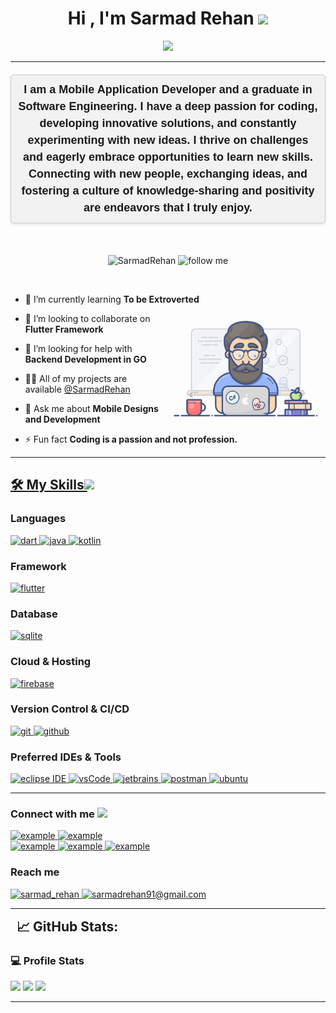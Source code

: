 <!--First Heading-->
<h1 align="center">Hi , I'm Sarmad Rehan <img src="https://media.giphy.com/media/hvRJCLFzcasrR4ia7z/giphy.gif" width="35"></h1>
<!--Typing-->
<p align="center">
  <a href="https://github.com/DenverCoder1/readme-typing-svg"><img src="https://readme-typing-svg.herokuapp.com?lines=Mobile+Application+Developer;Transforming+Ideas+into+Mobile+Reality;Android%20|%20Flutter%20%20Enthusiast;Innovate.%20Create.%20Mobilize.;Always%20learning%20new%20things&center=true&width=500&height=50"></a>
</p>
<!--Profile Summary-->
<hr/>
<h4 align="center" style="font-family: Arial, sans-serif; font-size: 18px; line-height: 1.5; text-align: center; margin: 20px auto; padding: 10px; max-width: 600px; background-color: #f2f2f2; border: 1px solid #ccc; border-radius: 5px; box-shadow: 0 2px 4px rgba(0, 0, 0, 0.1);">I am a Mobile Application Developer and a graduate in Software Engineering. I have a deep passion for coding, developing innovative solutions, and constantly experimenting with new ideas. I thrive on challenges and eagerly embrace opportunities to learn new skills. Connecting with new people, exchanging ideas, and fostering a culture of knowledge-sharing and positivity are endeavors that I truly enjoy.</h4>
<br>
<!--Profile Views & Followers-->
<p align="center"> <img src="https://komarev.com/ghpvc/?username=SarmadRehan&label=Profile%20views&color=0e75b6&style=plastic" alt="SarmadRehan"/> 
<img src= "https://img.shields.io/github/followers/SarmadRehan?label=Follow&style=social)](https://github.com/SarmadRehan)" alt="follow me" /></p>
<br/>

- 🌱 I’m currently learning **To be Extroverted** <img align="right" style="width:16rem; height:auto" src="https://raw.githubusercontent.com/Elanza-48/Elanza-48/41a4790484e268102dfdab2b7c59d440d3ffafab/resources/img/geek.gif"/>

- 👯 I’m looking to collaborate on **Flutter Framework**

- 🤝 I’m looking for help with **Backend Development in GO**

- 👨‍💻 All of my projects are available [@SarmadRehan](github.com/SarmadRehan)

- 💬 Ask me about **Mobile Designs and Development**

- ⚡ Fun fact **Coding is a passion and not profession.**


---


<h2 align="left"><u><b>🛠️ My Skills  </b></u><img src = "https://media2.giphy.com/media/QssGEmpkyEOhBCb7e1/giphy.gif?cid=ecf05e47a0n3gi1bfqntqmob8g9aid1oyj2wr3ds3mg700bl&rid=giphy.gif" width = 32px style="margin: 0 -5px;"></h2>

<h3 align="left">Languages</h3>
<p align="left">
  <a href="https://dart.dev/" target="_blank"> 
    <img src="https://img.shields.io/badge/Dart-0075BA.svg?style=for-the-badge&logo=dart&logoColor=white"
      alt="dart"/>
  </a>
  <a href="https://www.java.com" target="_blank"> 
    <img src="https://img.shields.io/badge/Java-0D8AC7.svg?style=for-the-badge&logo=Java&logoColor=white" 
      alt="java"/> 
  </a>
  <a href="https://kotlinlang.org/" target="_blank"> 
    <img src="https://img.shields.io/badge/Kotlin-C520AA.svg?style=for-the-badge&logo=kotlin&logoColor=white"
      alt="kotlin"/> 
  </a>
<!--   <a href="https://go.dev/" target="_blank"> 
    <img src="https://img.shields.io/badge/Golang-00AED8.svg?style=for-the-badge&logo=go&logoColor=white"
      alt="golang"/> 
  </a>
  <a href="https://www.typescriptlang.org/" target="_blank"> 
    <img src="https://img.shields.io/badge/typescript-3178C6.svg?style=for-the-badge&logo=typescript&logoColor=white"
      alt="typescript"/>
  </a> -->
</p>

<h3 align="left">Framework</h3>
<p align="left">
      <a href="https://flutter.dev/" target="_blank">
    <img src="https://img.shields.io/badge/Flutter-02539A.svg?style=for-the-badge&logo=flutter&logoColor=white"
      alt="flutter"/>
  </a>
</p>

<!--<h3 align="left">Backend</h3>
 <p align="left">
  <a href="https://go.dev/" target="_blank"> 
    <img src="https://img.shields.io/badge/Golang-00AED8.svg?style=for-the-badge&logo=go&logoColor=white"
      alt="golang"/> 
  </a> 
</p>-->

<h3 align="left">Database</h3>
<p align="left">
  <a href="https://www.sqlite.org/" target="_blank"> 
    <img src="https://img.shields.io/badge/sqlite-003B57.svg?style=for-the-badge&logo=sqlite&logoColor=white"
      alt="sqlite"/> 
  </a>
<!--   <a href="https://www.mongodb.com/" target="_blank"> 
    <img src="https://img.shields.io/badge/mongodb-47A248.svg?style=for-the-badge&logo=mongodb&logoColor=white"
      alt="mongodb"/> 
  </a>  -->
</p>

<h3 align="left">Cloud & Hosting</h3>
<p align="left">
  <a href="https://firebase.google.com/" target="_blank">
    <img src="https://img.shields.io/badge/firebase-F5820D.svg?style=for-the-badge&logo=firebase&logoColor=white" alt="firebase"/>
  </a>
<!--   <a href="https://heroku.com" target="_blank"> 
    <img src="https://img.shields.io/badge/heroku-430098.svg?style=for-the-badge&logo=heroku&logoColor=white"
      alt="heroku"/>
  </a> 
</p>

<!-- <h3 align="left">Testing</h3>
<p align="left"> 
  <a href="https://www.selenium.dev" target="_blank"> 
    <img src="https://img.shields.io/badge/selenium-43B02A.svg?style=for-the-badge&logo=selenium&logoColor=white"
      alt="selenium" /> 
  </a> 
  <a href="https://junit.org/junit5/" target="_blank"> 
    <img src="https://img.shields.io/badge/junit-25A162.svg?style=for-the-badge&logo=junit5&logoColor=white" alt="junit5" /> 
  </a>
</p>   -->

<h3 align="left">Version Control & CI/CD</h3>
<p align="left">
  <a href="https://git-scm.com/" target="_blank">
    <img src="https://img.shields.io/badge/git-F05032.svg?style=for-the-badge&logo=git&logoColor=white"
      alt="git"/>
  </a>
  <a href="https://github.com/SarmadRehan" target="_blank">
    <img src="https://img.shields.io/badge/github-181717.svg?style=for-the-badge&logo=github&logoColor=white" alt="github" />
  </a>
<!--     <a href="https://circleci.com" target="_blank">
    <img src="https://img.shields.io/badge/CircleCI-343434.svg?style=for-the-badge&logo=circleci&logoColor=white"
      alt="docker"/>
  </a>
  <a href="https://www.jenkins.io" target="_blank"> 
    <img src="https://img.shields.io/badge/jenkins-D24939.svg?style=for-the-badge&logo=jenkins&logoColor=white" alt="jenkins"/> 
  </a> -->
</p>

<h3 align="left">Preferred IDEs  & Tools</h3>
<p align="left"> 
  <a href="https://developer.android.com/studio" target="_blank">
    <img src="https://img.shields.io/badge/Android Studio-3DDC84.svg?style=for-the-badge&logo=androidstudio&logoColor=white" alt="eclipse IDE"/> 
  </a>
  <a href="https://code.visualstudio.com/" target="_blank">
    <img src="https://img.shields.io/badge/vscode-007ACC.svg?style=for-the-badge&logo=visualstudiocode&logoColor=white" alt="vsCode"/> 
  </a>
  <a href="https://www.jetbrains.com/" target="_blank">
    <img src="https://img.shields.io/badge/jetbrains%20IDE-000000.svg?style=for-the-badge&logo=jetbrains&logoColor=white" alt="jetbrains" />
  </a>
  <a href="https://postman.com" target="_blank"> 
    <img src="https://img.shields.io/badge/postman-FF6C37.svg?style=for-the-badge&logo=postman&logoColor=white" alt="postman"/>
  </a>
  <a href="https://ubuntu.com/" target="_blank"> 
    <img src="https://img.shields.io/badge/ubuntu-E95420.svg?style=for-the-badge&logo=ubuntu&logoColor=white" alt="ubuntu"/>
  </a>
</p>

----

<h3 align="left">Connect with me <img src='https://raw.githubusercontent.com/ShahriarShafin/ShahriarShafin/main/Assets/handshake.gif' width="100px"></h3>

<div style="margin-top:10px" align="left">
  <div>
    <a  href="https://dev.to/sarmadrehan" target="_blank">
      <img src="https://img.shields.io/badge/DEV.to-0A0A0A.svg?style=for-the-badge&logo=devdotto&logoColor=white" alt="example"/>
    </a>
    <a href="https://medium.com/@example" target="_blank">
      <img src="https://img.shields.io/badge/medium-000000.svg?style=for-the-badge&logo=medium&logoColor=white" alt="example"/>
    </a> 
  </div>
  <div>
    <a  href="https://linkedin.com/in/sarmad-rehan" target="_blank">
      <img src="https://img.shields.io/badge/Linked%20In-0A66C2.svg?style=for-the-badge&logo=linkedin&logoColor=white" alt="example"/>
    </a>
    <a href="https://twitter.com/Sarmad_Rehan_" target="_blank">
      <img src="https://img.shields.io/badge/Twitter-1DA1F2.svg?style=for-the-badge&logo=twitter&logoColor=white" alt="example"/>
    </a>
    <a href="https://instagram.com/sarmad_rehan_" target="_blank">
      <img src="https://img.shields.io/badge/Instagram-C13584.svg?style=for-the-badge&logo=instagram&logoColor=white" alt="example"/>
    </a>
  </div>
</div>

<h3 align="left">Reach me</h3>

<p align="left">
  <a  href="https://t.me/sarmad_rehan" target="_blank">
    <img src="https://img.shields.io/badge/Telegram-26A5E4.svg?style=for-the-badge&logo=telegram&logoColor=white" alt="sarmad_rehan"/>
  </a>
  <a href="mailto:sarmad.rehann@gmail.com.com?subject=Feedback%20From%20Github&body=Hello," target="_blank">
    <img src="https://img.shields.io/badge/Gmail-BB001B.svg?style=for-the-badge&logo=gmail&logoColor=white" alt="sarmadrehan91@gmail.com"/>
  </a>
</p>

----

<div align="left">
<h2 align="left" style="margin: 5px 10px;">📈 GitHub Stats:</h2> 


### 💻 Profile Stats
[![](https://github-readme-stats.vercel.app/api?username=SarmadRehan&show_icons=true&theme=tokyonight&locale=en)](https://github.com/SarmadRehan)
[![](https://github-readme-streak-stats.herokuapp.com/?user=SarmadRehan&theme=material-palenight)](https://github.com/SarmadRehan)
![](https://github-readme-stats.vercel.app/api/top-langs/?username=SarmadRehan&theme=tokyonight&hide_border=false&include_all_commits=true&count_private=false&layout=compact)
</div>

<!--  ### 📊 Contribution Stats

<img alt="Sarmad's Activity Graph" src="https://github-readme-activity-graph.cyclic.app/graph/?username=SarmadRehan&bg_color=1F222E&color=F8D866&line=F85D7F&point=FFFFFF"/>
 -->

------
